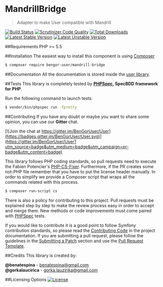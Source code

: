 # MandrillBridge
> Adapter to make User compatible with Mandrill

[![Build Status](https://travis-ci.org/BenGorUser/MandrillBridge.svg?branch=master)](https://travis-ci.org/BenGorUser/MandrillBridge)
[![Scrutinizer Code Quality](https://scrutinizer-ci.com/g/BenGorUser/MandrillBridge/badges/quality-score.png?b=master)](https://scrutinizer-ci.com/g/BenGorUser/MandrillBridge/?branch=master)
[![Total Downloads](https://poser.pugx.org/bengoruser/mandrill-bridge/downloads)](https://packagist.org/packages/bengor-user/mandrill-bridge/)
[![Latest Stable Version](https://poser.pugx.org/bengor-user/mandrill-bridge/v/stable.svg)](https://packagist.org/packages/bengor-user/mandrill-bridge/)
[![Latest Unstable Version](https://poser.pugx.org/bengor-user/mandrill-bridge/v/unstable.svg)](https://packagist.org/packages/bengor-user/mandrill-bridge/)

##Requirements
PHP >= 5.5

##Installation
The easiest way to install this component is using [Composer][6]
```bash
$ composer require bengor-user/mandrill-bridge
```

##Documentation
All the documentation is stored inside the [user library](https://github.com/BenGorUser/User/blob/master/docs/index.md).

##Tests
This library is completely tested by **[PHPSpec][1], SpecBDD framework for PHP**.

Run the following command to launch tests:
```bash
$ vendor/bin/phpspec run -fpretty
```

##Contributing
If you have any doubt or maybe you want to share some opinion, you can use our **Gitter** chat.

[![Join the chat at https://gitter.im/BenGorUser/User](https://badges.gitter.im/BenGorUser/User.svg)](https://gitter.im/BenGorUser/User?utm_source=badge&utm_medium=badge&utm_campaign=pr-badge&utm_content=badge)

This library follows PHP coding standards, so pull requests need to execute the Fabien Potencier's [PHP-CS-Fixer][5].
Furthermore, if the PR creates some not-PHP file remember that you have to put the license header manually. In order
to simplify we provide a Composer script that wraps all the commands related with this process.
```bash
$ composer run-script cs
```

There is also a policy for contributing to this project. Pull requests must be explained step by step to make the
review process easy in order to accept and merge them. New methods or code improvements must come paired with
[PHPSpec][1] tests.

If you would like to contribute it is a good point to follow Symfony contribution standards, so please read the
[Contributing Code][2] in the project documentation. If you are submitting a pull request, please follow the guidelines
in the [Submitting a Patch][3] section and use the [Pull Request Template][4].

##Credits
This library is created by:
>
**@benatespina** - [benatespina@gmail.com](mailto:benatespina@gmail.com)<br>
**@gorkalaucirica** - [gorka.lauzirika@gmail.com](mailto:gorka.lauzirika@gmail.com)

##Licensing Options
[![License](https://poser.pugx.org/bengor-user/mandrill-bridge/license.svg)](https://github.com/BenGorUser/MandrillBridge/blob/master/LICENSE)

[1]: http://www.phpspec.net/
[2]: http://symfony.com/doc/current/contributing/code/index.html
[3]: http://symfony.com/doc/current/contributing/code/patches.html#check-list
[4]: http://symfony.com/doc/current/contributing/code/patches.html#make-a-pull-request
[5]: http://cs.sensiolabs.org/
[6]: http://getcomposer.org

